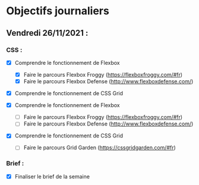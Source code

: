 # Objectifs journaliers

## Vendredi 26/11/2021 :

### CSS :


* [X] Comprendre le fonctionnement de Flexbox
  * [X] Faire le parcours Flexbox Froggy (https://flexboxfroggy.com/#fr)
  * [X] Faire le parcours Flexbox Defense (http://www.flexboxdefense.com/)
* [X] Comprendre le fonctionnement de CSS Grid

* [X] Comprendre le fonctionnement de Flexbox
  * [ ] Faire le parcours Flexbox Froggy (https://flexboxfroggy.com/#fr)
  * [ ] Faire le parcours Flexbox Defense (http://www.flexboxdefense.com/)
* [X] Comprendre le fonctionnement de CSS Grid
  * [ ] Faire le parcours Grid Garden (https://cssgridgarden.com/#fr)


### Brief :

* [X] Finaliser le brief de la semaine

